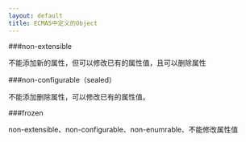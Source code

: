 ```yaml
---
layout: default
title: ECMA5中定义的Object
---
```


###non-extensible

不能添加新的属性，但可以修改已有的属性值，且可以删除属性

###non-configurable（sealed）

不能添加删除属性，可以修改已有的属性值。

###frozen

non-extensible、non-configurable、non-enumrable、不能修改属性值